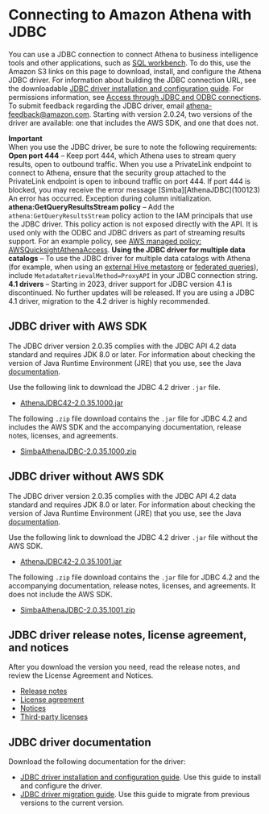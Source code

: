 # Connecting to Amazon Athena with JDBC<a name="connect-with-jdbc"></a>

You can use a JDBC connection to connect Athena to business intelligence tools and other applications, such as [SQL workbench](http://www.sql-workbench.eu/downloads.html)\. To do this, use the Amazon S3 links on this page to download, install, and configure the Athena JDBC driver\. For information about building the JDBC connection URL, see the downloadable [JDBC driver installation and configuration guide](https://s3.amazonaws.com/athena-downloads/drivers/JDBC/SimbaAthenaJDBC-2.0.35.1000/docs/Simba+Amazon+Athena+JDBC+Connector+Install+and+Configuration+Guide.pdf)\. For permissions information, see [Access through JDBC and ODBC connections](policy-actions.md)\. To submit feedback regarding the JDBC driver, email [athena\-feedback@amazon\.com](mailto:athena-feedback@amazon.com)\. Starting with version 2\.0\.24, two versions of the driver are available: one that includes the AWS SDK, and one that does not\.

**Important**  
When you use the JDBC driver, be sure to note the following requirements:  
**Open port 444** – Keep port 444, which Athena uses to stream query results, open to outbound traffic\. When you use a PrivateLink endpoint to connect to Athena, ensure that the security group attached to the PrivateLink endpoint is open to inbound traffic on port 444\. If port 444 is blocked, you may receive the error message \[Simba\]\[AthenaJDBC\]\(100123\) An error has occurred\. Exception during column initialization\. 
**athena:GetQueryResultsStream policy** – Add the `athena:GetQueryResultsStream` policy action to the IAM principals that use the JDBC driver\. This policy action is not exposed directly with the API\. It is used only with the ODBC and JDBC drivers as part of streaming results support\. For an example policy, see [AWS managed policy: AWSQuicksightAthenaAccess](managed-policies.md#awsquicksightathenaaccess-managed-policy)\. 
**Using the JDBC driver for multiple data catalogs** – To use the JDBC driver for multiple data catalogs with Athena \(for example, when using an [external Hive metastore](connect-to-data-source-hive.md) or [federated queries](connect-to-a-data-source.md)\), include `MetadataRetrievalMethod=ProxyAPI` in your JDBC connection string\. 
**4\.1 drivers** – Starting in 2023, driver support for JDBC version 4\.1 is discontinued\. No further updates will be released\. If you are using a JDBC 4\.1 driver, migration to the 4\.2 driver is highly recommended\. 

## JDBC driver with AWS SDK<a name="download-the-jdbc-driver"></a>

The JDBC driver version 2\.0\.35 complies with the JDBC API 4\.2 data standard and requires JDK 8\.0 or later\. For information about checking the version of Java Runtime Environment \(JRE\) that you use, see the Java [documentation](https://www.java.com/en/download/help/version_manual.html)\.

Use the following link to download the JDBC 4\.2 driver `.jar` file\.
+ [AthenaJDBC42\-2\.0\.35\.1000\.jar](https://s3.amazonaws.com/athena-downloads/drivers/JDBC/SimbaAthenaJDBC-2.0.35.1000/AthenaJDBC42-2.0.35.1000.jar)

The following `.zip` file download contains the `.jar` file for JDBC 4\.2 and includes the AWS SDK and the accompanying documentation, release notes, licenses, and agreements\.
+ [SimbaAthenaJDBC\-2\.0\.35\.1000\.zip](https://s3.amazonaws.com/athena-downloads/drivers/JDBC/SimbaAthenaJDBC-2.0.35.1000/SimbaAthenaJDBC-2.0.35.1000.zip)

## JDBC driver without AWS SDK<a name="download-the-jdbc-driver-no-sdk"></a>

The JDBC driver version 2\.0\.35 complies with the JDBC API 4\.2 data standard and requires JDK 8\.0 or later\. For information about checking the version of Java Runtime Environment \(JRE\) that you use, see the Java [documentation](https://www.java.com/en/download/help/version_manual.html)\.

Use the following link to download the JDBC 4\.2 driver `.jar` file without the AWS SDK\.
+ [AthenaJDBC42\-2\.0\.35\.1001\.jar](https://s3.amazonaws.com/athena-downloads/drivers/JDBC/SimbaAthenaJDBC-2.0.35.1001/AthenaJDBC42-2.0.35.1001.jar)

The following `.zip` file download contains the `.jar` file for JDBC 4\.2 and the accompanying documentation, release notes, licenses, and agreements\. It does not include the AWS SDK\.
+ [SimbaAthenaJDBC\-2\.0\.35\.1001\.zip](https://s3.amazonaws.com/athena-downloads/drivers/JDBC/SimbaAthenaJDBC-2.0.35.1001/SimbaAthenaJDBC-2.0.35.1001.zip)

## JDBC driver release notes, license agreement, and notices<a name="atelong-jdbc-driver-license-agreement"></a>

After you download the version you need, read the release notes, and review the License Agreement and Notices\. 
+ [Release notes](https://s3.amazonaws.com/athena-downloads/drivers/JDBC/SimbaAthenaJDBC-2.0.35.1000/docs/release-notes.txt)
+ [License agreement](https://s3.amazonaws.com/athena-downloads/drivers/JDBC/SimbaAthenaJDBC-2.0.35.1000/docs/LICENSE.txt)
+ [Notices](https://s3.amazonaws.com/athena-downloads/drivers/JDBC/SimbaAthenaJDBC-2.0.35.1000/docs/NOTICES.txt)
+ [Third\-party licenses](https://s3.amazonaws.com/athena-downloads/drivers/JDBC/SimbaAthenaJDBC-2.0.35.1000/docs/third-party-licenses.txt)

## JDBC driver documentation<a name="documentation-jdbc"></a>

Download the following documentation for the driver:
+ [JDBC driver installation and configuration guide](https://s3.amazonaws.com/athena-downloads/drivers/JDBC/SimbaAthenaJDBC-2.0.35.1000/docs/Simba+Amazon+Athena+JDBC+Connector+Install+and+Configuration+Guide.pdf)\. Use this guide to install and configure the driver\.
+ [JDBC driver migration guide](https://s3.amazonaws.com/athena-downloads/drivers/JDBC/SimbaAthenaJDBC-2.0.35.1000/docs/Simba+Amazon+Athena+JDBC+Connector+Migration+Guide.pdf)\. Use this guide to migrate from previous versions to the current version\.